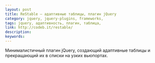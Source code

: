```yaml
---
layout: post
title: ReStable — адаптивные таблицы, плагин jQuery
category: jquery, jquery-plugins, frameworks, 
tags: jquery, адаптивность, плагин, таблица, 
link: http://codeb.it/restable/
description: 
keywords: 
---
```


<p>Минималистичный плагин jQuery, создающий адаптивные таблицы и прекращающий их в списки на узких вьюпортах.</p>
